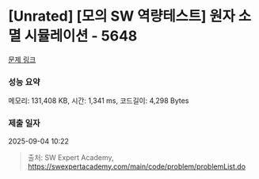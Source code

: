 # [Unrated] [모의 SW 역량테스트] 원자 소멸 시뮬레이션 - 5648 

[문제 링크](https://swexpertacademy.com/main/code/problem/problemDetail.do?contestProbId=AWXRFInKex8DFAUo) 

### 성능 요약

메모리: 131,408 KB, 시간: 1,341 ms, 코드길이: 4,298 Bytes

### 제출 일자

2025-09-04 10:22



> 출처: SW Expert Academy, https://swexpertacademy.com/main/code/problem/problemList.do